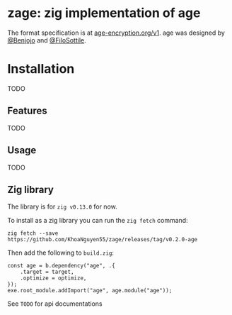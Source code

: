# zage: zig implementation of age

The format specification is at [age-encryption.org/v1](https://age-encryption.org/v1). age was designed by [@Benjojo](https://benjojo.co.uk/) and [@FiloSottile](https://bsky.app/profile/did:plc:x2nsupeeo52oznrmplwapppl).

# Installation

TODO

## Features

TODO

## Usage

TODO

## Zig library

The library is for `zig v0.13.0` for now.

To install as a zig library you can run the `zig fetch` command:

```
zig fetch --save https://github.com/KhoaNguyen55/zage/releases/tag/v0.2.0-age
```

Then add the following to `build.zig`:

```
const age = b.dependency("age", .{
    .target = target,
    .optimize = optimize,
});
exe.root_module.addImport("age", age.module("age"));
```

See `TODO` for api documentations
